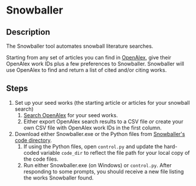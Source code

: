 # Snowballer

## Description
The Snowballer tool automates snowball literature searches.

Starting from any set of articles you can find in [OpenAlex](https://openalex.org/), give their OpenAlex work IDs plus a few preferences to Snowballer. Snowballer will use OpenAlex to find and return a list of cited and/or citing works.

## Steps
1. Set up your seed works (the starting article or articles for your snowball search)  
	1. [Search OpenAlex](https://openalex.org/) for your seed works.  
	1. Either export OpenAlex search results to a CSV file *or* create your own CSV file with OpenAlex work IDs in the first column.  
1. Download either Snowballer.exe or the Python files from [Snowballer's code directory](https://github.com/kevinatpenn/Snowballer/tree/main/code).  
	1. If using the Python files, open `control.py` and update the hard-coded variable `code_dir` to reflect the file path for your local copy of the code files.  
	1. Run either Snowballer.exe (on Windows) or `control.py`. After responding to some prompts, you should receive a new file listing the works Snowballer found.  
